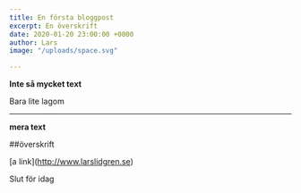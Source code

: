 ```yaml
---
title: En första bloggpost
excerpt: En överskrift
date: 2020-01-20 23:00:00 +0000
author: Lars
image: "/uploads/space.svg"

---
```

**Inte så mycket text**

Bara lite lagom

***

**mera text**

\##överskrift

\[a link\](http://www.larslidgren.se)

Slut för idag
